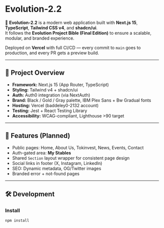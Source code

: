 
# Evolution-2.2

🚀 **Evolution-2.2** is a modern web application built with **Next.js 15**, **TypeScript**, **Tailwind CSS v4**, and **shadcn/ui**.  
It follows the **Evolution Project Bible (Final Edition)** to ensure a scalable, modular, and branded experience.  

Deployed on **Vercel** with full CI/CD — every commit to `main` goes to production, and every PR gets a preview build.  

---

## 📖 Project Overview
- **Framework:** Next.js 15 (App Router, TypeScript)  
- **Styling:** Tailwind v4 + shadcn/ui  
- **Auth:** Auth0 integration (via NextAuth)  
- **Brand:** Black / Gold / Gray palette, IBM Plex Sans + Bw Gradual fonts  
- **Hosting:** Vercel (baddeley0-2132 account)  
- **Testing:** Jest + React Testing Library  
- **Accessibility:** WCAG-compliant, Lighthouse >90 target  

---

## 🔑 Features (Planned)
- Public pages: Home, About Us, Tokinvest, News, Events, Contact  
- Auth-gated area: **My Stables**  
- Shared `Section` layout wrapper for consistent page design  
- Social links in footer (X, Instagram, LinkedIn)  
- SEO: Dynamic metadata, OG/Twitter images  
- Branded error + not-found pages  

---

## 🛠️ Development

### Install
```bash
npm install
```
